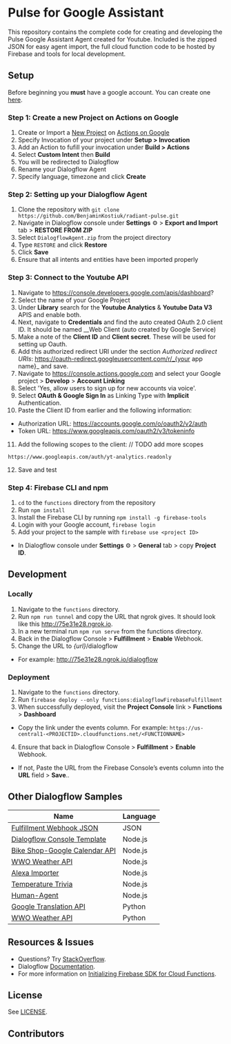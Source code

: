 # Pulse for Google Assistant

This repository contains the complete code for creating and developing the Pulse Google Assistant Agent created for Youtube. Included is the zipped JSON for easy agent import, the full cloud function code to be hosted by Firebase and tools for local development.

## Setup
Before beginning you __must__ have a google account. You can create one [here](https://accounts.google.com/signup/v2/webcreateaccount?flowName=GlifWebSignIn&flowEntry=SignUp).

### Step 1: Create a new Project on Actions on Google
1. Create or Import a [New Project](https://console.actions.google.com/) on [Actions on Google](https://developers.google.com/actions/)
2. Specify Invocation of your project under __Setup > Invocation__
3. Add an Action to fufill your invocation under __Build > Actions__
4. Select **Custom Intent** then **Build**
5. You will be redirected to Dialogflow
6. Rename your Dialogflow Agent
7. Specify language, timezone and click **Create**

### Step 2: Setting up your Dialogflow Agent
1. Clone the repository with `git clone https://github.com/BenjaminKostiuk/radiant-pulse.git`
2. Navigate in Dialogflow console under **Settings** ⚙ > __Export and Import__ tab > __RESTORE FROM ZIP__
3. Select `DialogflowAgent.zip` from the project directory
4. Type `RESTORE` and click **Restore**
5. Click **Save**
6. Ensure that all intents and entities have been imported properly

### Step 3: Connect to the Youtube API
1. Navigate to https://console.developers.google.com/apis/dashboard?
2. Select the name of your Google Project
3. Under __Library__ search for the **Youtube Analytics** & **Youtube Data V3** APIS and enable both.
4. Next, navigate to __Credentials__ and find the auto created OAuth 2.0 client ID. It should be named __Web Client (auto created by Google Service)
5. Make a note of the __Client ID__ and __Client secret__. These will be used for setting up Oauth. 
6. Add this authorized redirect URI under the section _Authorized redirect URIs_: https://oauth-redirect.googleusercontent.com/r/_{your app name}_ and save.
7. Navigate to https://console.actions.google.com and select your Google project > __Develop__ > __Account Linking__
8. Select 'Yes, allow users to sign up for new accounts via voice'.
9. Select __OAuth & Google Sign In__ as Linking Type with __Implicit__ Authentication.
10. Paste the Client ID from earlier and the following information:
 + Authorization URL: https://accounts.google.com/o/oauth2/v2/auth
 + Token URL: https://www.googleapis.com/oauth2/v3/tokeninfo

11. Add the following scopes to the client:   // TODO add more scopes
```
https://www.googleapis.com/auth/yt-analytics.readonly
```
12. Save and test

### Step 4: Firebase CLI and npm
1. `cd` to the `functions` directory from the repository
2. Run `npm install`
3. Install the Firebase CLI by running `npm install -g firebase-tools`
4. Login with your Google account, `firebase login`
6. Add your project to the sample with `firebase use <project ID>`
  + In Dialogflow console under **Settings** ⚙ > **General** tab > copy **Project ID**.

## Development

### Locally
1. Navigate to the `functions` directory.
2. Run `npm run tunnel` and copy the URL that ngrok gives. It should look like this http://75e31e28.ngrok.io.
3. In a new terminal run `npm run serve` from the functions directory.
4. Back in the Dialogflow Console > **Fulfillment** > **Enable** Webhook.
5. Change the URL to _{url}_/dialogflow
 + For example: http://75e31e28.ngrok.io/dialogflow

### Deployment
1. Navigate to the `functions` directory.
2. Run `firebase deploy --only functions:dialogflowFirebaseFulfillment`
3. When successfully deployed, visit the **Project Console** link > **Functions** > **Dashboard**
  + Copy the link under the events column. For example: `https://us-central1-<PROJECTID>.cloudfunctions.net/<FUNCTIONNAME>`
4. Ensure that back in Dialogflow Console > **Fulfillment** > **Enable** Webhook.
  + If not, Paste the URL from the Firebase Console’s events column into the **URL** field > **Save**..

## Other Dialogflow Samples 
| Name                                 | Language                         |
| ------------------------------------ |:---------------------------------|
| [Fulfillment Webhook JSON](https://github.com/dialogflow/fulfillment-webhook-json)| JSON |
| [Dialogflow Console Template](https://github.com/dialogflow/fulfillment-webhook-nodejs)| Node.js
| [Bike Shop-Google Calendar API](https://github.com/dialogflow/fulfillment-bike-shop-nodejs)| Node.js|
| [WWO Weather API](https://github.com/dialogflow/fulfillment-weather-nodejs)| Node.js |
| [Alexa Importer](https://github.com/dialogflow/fulfillment-importer-nodejs) | Node.js |
| [Temperature Trivia](https://github.com/dialogflow/fulfillment-temperature-converter-nodejs) | Node.js |
| [Human-Agent](https://github.com/dialogflow/agent-human-handoff-nodejs) | Node.js |
| [Google Translation API](https://github.com/dialogflow/fulfillment-translate-python) | Python |
| [WWO Weather API](https://github.com/dialogflow/fulfillment-weather-python) | Python |


## Resources & Issues
* Questions? Try [StackOverflow](https://stackoverflow.com/questions/tagged/dialogflow).
* Dialogflow [Documentation](https://dialogflow.com/docs/getting-started/basics).
* For more information on [Initializing Firebase SDK for Cloud Functions](https://firebase.google.com/docs/functions/get-started#set_up_and_initialize_functions_sdk).

## License
See [LICENSE](LICENSE).

## Contributors
